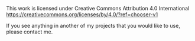 This work is licensed under Creative Commons Attribution 4.0 International https://creativecommons.org/licenses/by/4.0/?ref=chooser-v1

If you see anything in another of my projects that you would like to use, please contact me.
